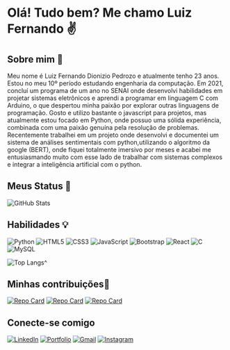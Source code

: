 # Olá! Tudo bem? Me chamo Luiz Fernando ✌

## Sobre mim 🚀
Meu nome é Luiz Fernando Dionizio Pedrozo e atualmente tenho 23 anos. Estou no meu 10º período estudando engenharia da computação. Em 2021, concluí um programa de um ano no SENAI onde desenvolvi habilidades em projetar sistemas eletrônicos e aprendi a programar em linguagem C com Arduino, o que despertou minha paixão por explorar outras linguagens de programação. Gosto e utilizo bastante o javascript para projetos, mas atualmente estou focado em Python, onde possuo uma sólida experiência, combinada com uma paixão genuína pela resolução de problemas. Recentemente trabalhei em um projeto onde desenvolvi e documentei um sistema de análises sentimentais com python,utilizando o algoritmo da google (BERT), onde fiquei totalmente imersivo por meses e acabei me entusiasmando muito com esse lado de trabalhar com sistemas complexos e integrar a inteligência artificial com o python.


## Meus Status 💾
![GitHub Stats](https://github-readme-stats.vercel.app/api?username=fatalite38&theme=transparent&bg_color=4B0082&border_color=000000&show_icons=true&icon_color=30A3DC&title_color=FFF&text_color=fff)

## Habilidades 💡
![Python](https://img.shields.io/badge/python-3670A0?style=for-the-badge&logo=python&logoColor=ffdd54)
![HTML5](https://img.shields.io/badge/HTML5-E34F26?style=for-the-badge&logo=html5&logoColor=white)
![CSS3](https://img.shields.io/badge/CSS3-1572B6?style=for-the-badge&logo=css3&logoColor=white)
![JavaScript](https://img.shields.io/badge/JavaScript-F7DF1E?style=for-the-badge&logo=javascript&logoColor=black)
![Bootstrap](https://img.shields.io/badge/-boostrap-0D1117?style=for-the-badge&logo=bootstrap&labelColor=0D1117)
![React](https://img.shields.io/badge/React-20232A?style=for-the-badge&logo=react&logoColor=61DAFB)
![C](https://img.shields.io/badge/C-00599C?style=for-the-badge&logo=c&logoColor=white)
![MySQL](https://img.shields.io/badge/MySQL-00000F?style=for-the-badge&logo=mysql&logoColor=white)

![Top Langs](https://github-readme-stats-git-masterrstaa-rickstaa.vercel.app/api/top-langs/?username=fatalite38&bg_color=4B0082&border_color=000&title_color=FFF&text_color=ffff)^

## Minhas contribuições💭
[![Repo Card](https://github-readme-stats.vercel.app/api/pin/?username=fatalite38&repo=snakeGame&bg_color=4B0082&border_color=000dff&show_icons=true&icon_color=30A3DC&title_color=FFF&text_color=fff)](https://github.com/fatalite38/snakeGame)
[![Repo Card](https://github-readme-stats.vercel.app/api/pin/?username=fatalite38&repo=Pokemon-API&bg_color=4B0082&border_color=000dff&show_icons=true&icon_color=30A3DC&title_color=FFF&text_color=fff)](https://github.com/fatalite38/Pokemon-API)
[![Repo Card](https://github-readme-stats.vercel.app/api/pin/?username=fatalite38&repo=Crud-Python&bg_color=4B0082&border_color=000dff&show_icons=true&icon_color=30A3DC&title_color=FFF&text_color=fff)](https://github.com/fatalite38/Crud-Python)

## Conecte-se comigo

[![LinkedIn](https://img.shields.io/badge/LinkedIn-0077B5?style=for-the-badge&logo=linkedin&logoColor=white)](https://www.linkedin.com/in/luiz-fernando-dionizio-pedrozo-3bb0551a3/)
[![Portfolio](https://img.shields.io/badge/Portfolio-FF5722?style=for-the-badge&logo=todoist&logoColor=white)](https://portfolio-fatalite38.vercel.app/)
[![Gmail](https://img.shields.io/badge/Gmail-333333?style=for-the-badge&logo=gmail&logoColor=red)](mailto:luizfernandodp1103@gmail.com)
[![Instagram](https://img.shields.io/badge/-Instagram-%23E4405F?style=for-the-badge&logo=instagram&logoColor=white)](https://www.instagram.com/pedrozaooo/)